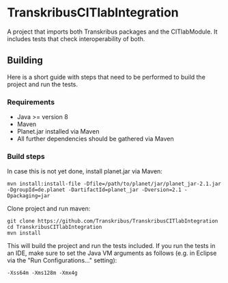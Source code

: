 # TranskribusCITlabIntegration

A project that imports both Transkribus packages and the CITlabModule.
It includes tests that check interoperability of both.

## Building
Here is a short guide with steps that need to be performed
to build the project and run the tests.

### Requirements
- Java >= version 8
- Maven
- Planet.jar installed via Maven
- All further dependencies should be gathered via Maven

### Build steps
In case this is not yet done, install planet.jar via Maven:

```
mvn install:install-file -Dfile=/path/to/planet/jar/planet_jar-2.1.jar -DgroupId=de.planet -DartifactId=planet_jar -Dversion=2.1 -Dpackaging=jar
```
Clone project and run maven:

```
git clone https://github.com/Transkribus/TranskribusCITlabIntegration
cd TranskribusCITlabIntegration
mvn install
```
This will build the project and run the tests included. If you run the tests in an IDE, make sure to set the Java VM arguments as follows (e.g. in Eclipse via the "Run Configurations..." setting):
```
-Xss64m -Xms128m -Xmx4g
```
